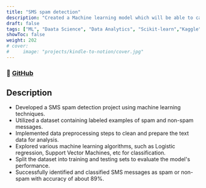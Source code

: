 ```yaml
---
title: "SMS spam detection"
description: "Created a Machine learning model which will be able to categorize spam messages"
draft: false
tags: ["ML", "Daata Science", "Data Analytics", "Scikit-learn","Kaggle"]
showToc: false
weight: 202
# cover:
#     image: "projects/kindle-to-notion/cover.jpg"
--- 
```

### 🔗 [GitHub](https://github.com/dineshkumardavanam/SMS_spam)

## Description
- Developed a SMS spam detection project using machine learning techniques.
- Utilized a dataset containing labeled examples of spam and non-spam messages.
- Implemented data preprocessing steps to clean and prepare the text data for analysis.
- Explored various machine learning algorithms, such as Logistic regression, Support Vector Machines, etc for classification.
- Split the dataset into training and testing sets to evaluate the model's performance.
- Successfully identified and classified SMS messages as spam or non-spam with accuracy of about 89%.